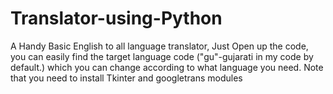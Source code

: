 # Translator-using-Python
A Handy Basic English to all language translator,
Just Open up the code,
you can easily find the target language code ("gu"-gujarati in my code by default.) which you can change according to what language you need.
Note that you need to install Tkinter and googletrans modules
